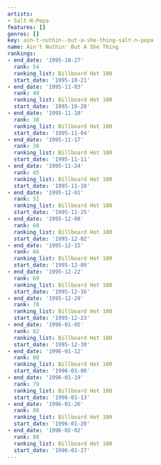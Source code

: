 ```yaml
---
artists:
- Salt-N-Pepa
features: []
genres: []
key: ain-t-nuthin--but-a-she-thing-salt-n-pepa
name: Ain't Nuthin' But A She Thing
rankings:
- end_date: '1995-10-27'
  rank: 54
  ranking_list: Billboard Hot 100
  start_date: '1995-10-21'
- end_date: '1995-11-03'
  rank: 40
  ranking_list: Billboard Hot 100
  start_date: '1995-10-28'
- end_date: '1995-11-10'
  rank: 38
  ranking_list: Billboard Hot 100
  start_date: '1995-11-04'
- end_date: '1995-11-17'
  rank: 38
  ranking_list: Billboard Hot 100
  start_date: '1995-11-11'
- end_date: '1995-11-24'
  rank: 45
  ranking_list: Billboard Hot 100
  start_date: '1995-11-18'
- end_date: '1995-12-01'
  rank: 51
  ranking_list: Billboard Hot 100
  start_date: '1995-11-25'
- end_date: '1995-12-08'
  rank: 60
  ranking_list: Billboard Hot 100
  start_date: '1995-12-02'
- end_date: '1995-12-15'
  rank: 66
  ranking_list: Billboard Hot 100
  start_date: '1995-12-09'
- end_date: '1995-12-22'
  rank: 69
  ranking_list: Billboard Hot 100
  start_date: '1995-12-16'
- end_date: '1995-12-29'
  rank: 78
  ranking_list: Billboard Hot 100
  start_date: '1995-12-23'
- end_date: '1996-01-05'
  rank: 82
  ranking_list: Billboard Hot 100
  start_date: '1995-12-30'
- end_date: '1996-01-12'
  rank: 80
  ranking_list: Billboard Hot 100
  start_date: '1996-01-06'
- end_date: '1996-01-19'
  rank: 79
  ranking_list: Billboard Hot 100
  start_date: '1996-01-13'
- end_date: '1996-01-26'
  rank: 88
  ranking_list: Billboard Hot 100
  start_date: '1996-01-20'
- end_date: '1996-02-02'
  rank: 98
  ranking_list: Billboard Hot 100
  start_date: '1996-01-27'
---
```


